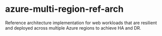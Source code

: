# azure-multi-region-ref-arch
Reference architecture implementation for web workloads that are resilient and deployed across multiple Azure regions to achieve HA and DR.
